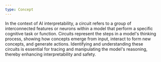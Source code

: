 ```yaml
---
type: Concept
---
```


In the context of AI interpretability, a circuit refers to a group of interconnected features or neurons within a model that perform a specific cognitive task or function. Circuits represent the steps in a model's thinking process, showing how concepts emerge from input, interact to form new concepts, and generate actions. Identifying and understanding these circuits is essential for tracing and manipulating the model's reasoning, thereby enhancing interpretability and safety.